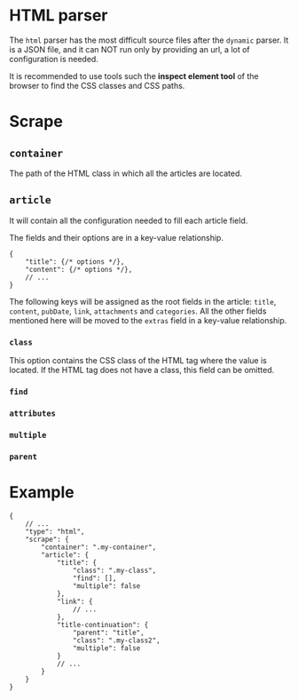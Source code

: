 # HTML parser

The `html` parser has the most difficult source files after the `dynamic` parser.
It is a JSON file, and it can ΝΟΤ run only by providing an url, a lot of configuration is needed.

It is recommended to use tools such the **inspect element tool** of the browser to find
the CSS classes and CSS paths.

# Scrape

## `container`
The path of the HTML class in which all the articles are located.

## `article`
It will contain all the configuration needed to fill each article field.

The fields and their options are in a key-value relationship.

```json5
{
    "title": {/* options */},
    "content": {/* options */},
    // ...
}
```

The following keys will be assigned as the root fields in the article:
`title`, `content`, `pubDate`, `link`, `attachments` and `categories`.
All the other fields mentioned here will be moved to the `extras` field in a key-value
relationship.

### `class`
This option contains the CSS class of the HTML tag where the value is located.
If the HTML tag does not have a class, this field can be omitted.

### `find`

### `attributes`

### `multiple`

### `parent`

# Example

```json5
{
    // ...
    "type": "html",
    "scrape": {
        "container": ".my-container",
        "article": {
            "title": {
                "class": ".my-class",
                "find": [],
                "multiple": false
            },
            "link": {
                // ...
            },
            "title-continuation": {
                "parent": "title",
                "class": ".my-class2",
                "multiple": false
            }
            // ...
        }
    }
}
```
